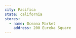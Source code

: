 ```yaml
---
city: Pacifica
state: california
stores:
  - name: Oceana Market
    address: 200 Eureka Square
---
```

